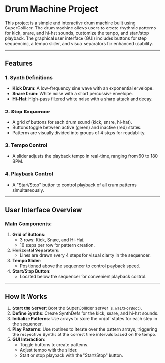 # Drum Machine Project

This project is a simple and interactive drum machine built using SuperCollider. The drum machine allows users to create rhythmic patterns for kick, snare, and hi-hat sounds, customize the tempo, and start/stop playback. The graphical user interface (GUI) includes buttons for step sequencing, a tempo slider, and visual separators for enhanced usability.

---

## Features

### 1. **Synth Definitions**
- **Kick Drum**: A low-frequency sine wave with an exponential envelope.
- **Snare Drum**: White noise with a short percussive envelope.
- **Hi-Hat**: High-pass filtered white noise with a sharp attack and decay.

### 2. **Step Sequencer**
- A grid of buttons for each drum sound (kick, snare, hi-hat).
- Buttons toggle between active (green) and inactive (red) states.
- Patterns are visually divided into groups of 4 steps for readability.

### 3. **Tempo Control**
- A slider adjusts the playback tempo in real-time, ranging from 60 to 180 BPM.

### 4. **Playback Control**
- A "Start/Stop" button to control playback of all drum patterns simultaneously.

---

## User Interface Overview

### Main Components:
1. **Grid of Buttons**:
   - 3 rows: Kick, Snare, and Hi-Hat.
   - 16 steps per row for pattern creation.
2. **Horizontal Separators**:
   - Lines are drawn every 4 steps for visual clarity in the sequencer.
3. **Tempo Slider**:
   - Positioned above the sequencer to control playback speed.
4. **Start/Stop Button**:
   - Located below the sequencer for convenient playback control.

---

## How It Works

1. **Start the Server**: Boot the SuperCollider server (`s.waitForBoot`).
2. **Define Synths**: Create SynthDefs for the kick, snare, and hi-hat sounds.
3. **Initialize Patterns**: Use arrays to store the on/off states for each step in the sequencer.
4. **Play Patterns**: Use routines to iterate over the pattern arrays, triggering the respective Synths at the correct time intervals based on the tempo.
5. **GUI Interaction**:
   - Toggle buttons to create patterns.
   - Adjust tempo with the slider.
   - Start or stop playback with the "Start/Stop" button.
